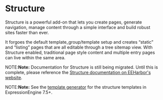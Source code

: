 <!--
    This source file is part of the open source project
    ExpressionEngine User Guide (https://github.com/ExpressionEngine/ExpressionEngine-User-Guide)

    @link      https://expressionengine.com/
    @copyright Copyright (c) 2003-2020, Packet Tide, LLC (https://packettide.com)
    @license   https://expressionengine.com/license Licensed under Apache License, Version 2.0
-->

# Structure

Structure is a powerful add-on that lets you create pages, generate navigation, manage content through a simple interface and build robust sites faster than ever.

It forgoes the default template_group/template setup and creates “static” and “listing” pages that are all editable through a tree sitemap view. With Structure enabled, traditional page style content and multiple entry pages can live within the same area.

NOTE:**Note:** Documentation for Structure is still being migrated. Until this is complete, please reference the [Structure documentation on EEHarbor's website](https://eeharbor.com/structure/documentation).

NOTE:**Note:** See the [template generator](control-panel/template-manager.md#template-generators) for the structure templates in ExpressionEngine 7.5+.